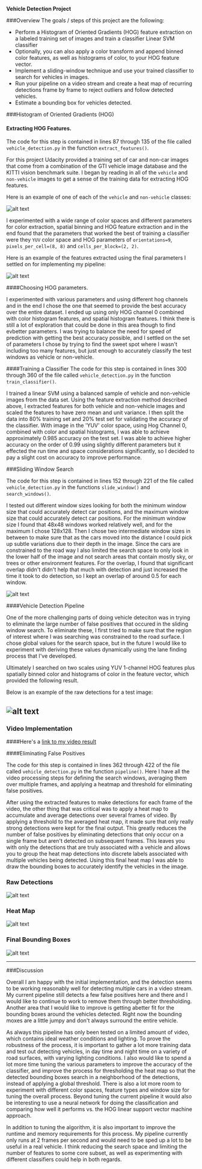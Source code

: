 **Vehicle Detection Project**

###Overview
The goals / steps of this project are the following:

* Perform a Histogram of Oriented Gradients (HOG) feature extraction on a labeled training set of images and train a classifier Linear SVM classifier
* Optionally, you can also apply a color transform and append binned color features, as well as histograms of color, to your HOG feature vector. 
* Implement a sliding-window technique and use your trained classifier to search for vehicles in images.
* Run your pipeline on a video stream and create a heat map of recurring detections frame by frame to reject outliers and follow detected vehicles.
* Estimate a bounding box for vehicles detected.

[//]: # (Image References)
[image1]: ./output_images/car_noncar.png
[image2]: ./output_images/hog_features.png
[image3]: ./output_images/search_windows.png
[image4]: ./output_images/detections.png
[image5]: ./output_images/heatmap.png
[image6]: ./output_images/final.png
[video1]: ./video/final.mp4

###Histogram of Oriented Gradients (HOG)

#### Extracting HOG Features.

The code for this step is contained in lines 87 through 135 of the file called `vehicle_detection.py` in the function `extract_features()`.  

For this project Udacity provided a training set of car and non-car images that come from  a combination of the GTI vehicle image database and the KITTI vision benchmark suite. I began by reading in all of the `vehicle` and `non-vehicle` images to get a sense of the training data for extracting HOG features.

Here is an example of one of each of the `vehicle` and `non-vehicle` classes:

![alt text][image1]

I experimented with a wide range of color spaces and different parameters for color extraction, spatial binning and HOG feature extraction and in the end found that the parameters that worked the best of training a classifier were they `YUV` color space and HOG parameters of `orientations=9`, `pixels_per_cell=(8, 8)` and `cells_per_block=(2, 2)`.

Here is an example of the features extracted using the final parameters I settled on for implementing my pipeline:

![alt text][image2]

####Choosing HOG parameters.

I experimented with various parameters and using different hog channels and in the end I chose the one that seemed to provide the best accuracy over the entire dataset. I ended up using only HOG channel 0 combined with color histogram features, and spatial histogram features. I think there is still a lot of exploration that could be done in this area though to find evbetter parameters. I was trying to balance the need for speed of prediction with getting the best accuracy possible, and I settled on the set of parameters I chose by trying to find the sweet spot where I wasn't including too many features, but just enough to accurately classify the test windows as vehicle or non-vehicle.

####Training a Classifier
The code for this step is contained in lines 300 through 360 of the file called `vehicle_detection.py` in the function `train_classifier()`.

I trained a linear SVM using a balanced sample of vehicle and non-vehicle images from the data set. Using the feature extraction method described above, I extracted features for both vehicle and non-vehicle images and scaled the features to have zero mean and unit variance. I then split the data into 80% training set and 20% test set for validating the accuracy of the classifier. With image in the 'YUV' color space, using Hog Channel 0, combined with color and spatial histograms, I was able to achieve approximately 0.985 accuracy on the test set. I was able to achieve higher accuracy on the order of 0.99 using slightly different parameters but it effected the run time and space considerations significantly, so I decided to pay a slight cost on accuracy to improve performance.

###Sliding Window Search

The code for this step is contained in lines 152 through 221 of the file called `vehicle_detection.py` in the functions `slide_window()` and `search_windows()`.

I tested out different window sizes looking for both the minimum window size that could accurately detect car positions, and the maximum window size that could accurately detect car positions. For the minimum window size I found that 48x48 windows worked relatively well, and for the maximum I chose 128x128. Then I chose two intermediate window sizes in between to make sure that as the cars moved into the distance I could pick up subtle variations due to their depth in the image. Since the cars are constrained to the road way I also limited the search space to only look in the lower half of the image and not search areas that contain mostly sky, or trees or other environment features. For the overlap, I found that significant overlap didn't didn't help that much with detection and just increased the time it took to do detection, so I kept an overlap of around 0.5 for each window.

![alt text][image3]

####Vehicle Detection Pipeline

One of the more challenging parts of doing vehicle deteciton was in trying to eliminate the large number of false positives that occured in the sliding window search. To eliminate these, I first tried to make sure that the region of interest where I was searching was constrained to the road surface. I chose global values for the search space, but in the future I would like to experiment with deriving these values dynamically using the lane finding process that I've developed. 

Ultimately I searched on two scales using YUV 1-channel HOG features plus spatially binned color and histograms of color in the feature vector, which provided the following result.  

Below is an example of the raw detections for a test image:

![alt text][image4]
---

### Video Implementation

####Here's a [link to my video result](./video/final.mp4)


####Eliminating False Positives

The code for this step is contained in lines 362 through 422 of the file called `vehicle_detection.py` in the function `pipeline()`. Here I have all the video processing steps for defining the search windows, averaging them over multiple frames, and applying a heatmap and threshold for eliminating false positives.

After using the extracted features to make detections for each frame of the video, the other thing that was critical was to apply a heat map to accumulate and average detections over several frames of video. By applying a threshold to the averaged heat map, it made sure that only really strong detections were kept for the final output. This greatly reduces the number of false positives by eliminating detections that only occur on a single frame but aren't detected on subsequent frames. This leaves you with only the detections that are truly associated with a vehicle and allows you to group the heat map detections into discrete labels associated with multiple vehicles being detected. Using this final heat map I was able to draw the bounding boxes to accurately identify the vehicles in the image.  

### Raw Detections

![alt text][image4]

### Heat Map
![alt text][image5]

### Final Bounding Boxes
![alt text][image6]

---

###Discussion

Overall I am happy with the initial implementation, and the detection seems to be working reasonably well for detecting multiple cars in a video stream. My current pipeline still detects a few false positives here and there and I would like to continue to work to remove them through better thresholding. Another area that I would like to improve is getting abetter fit for the bounding boxes around the vehicles detected. Right now the bounding moxes are a little jumpy and don't always surround the entire vehicle. 

As always this pipeline has only been tested on a limited amount of video, which contains ideal weather conditions and lighting. To prove the robustness of the process, it is important to gather a lot more training data and test out detecting vehicles, in day time and night time on a variety of road surfaces, with varying lighting conditions. I also would like to spend a lot more time tuning the various parameters to improve the accuracy of the classifier, and improve the process for thresholding the heat map so that the detected bounding boxes search in a neighborhood of the detections, instead of applying a global threshold. There is also a lot more room to experiment with different color spaces, feature types and window size for tuning the overall process. Beyond tuning the current pipeline it would also be interesting to use a neural network for doing the classification and comparing how well it performs vs. the HOG linear support vector machine approach.

In addition to tuning the algorithm, it is also important to improve the runtime and memory requirements for this process. My pipeline currently only runs at 2 frames per second and would need to be sped up a lot to be useful in a real vehicle. I think reducing the search space and limiting the number of features to some core subset, as well as experimenting with different classifiers could help in both regards. 

